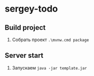 # sergey-todo

## Build project
1. Собрать проект `.\mvnw.cmd package`

## Server start
1. Запускаем `java -jar template.jar`